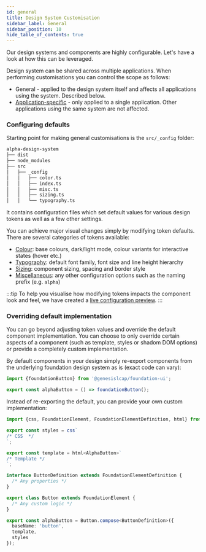 ```yaml
---
id: general
title: Design System Customisation
sidebar_label: General
sidebar_position: 10
hide_table_of_contents: true
---
```


Our design systems and components are highly configurable. Let's have a look at how this can be leveraged.

Design system can be shared across multiple applications. When performing customisations you can control the scope as follows:

* General - applied to the design system itself and affects all applications using the system. Described below.
* [Application-specific](/web-ui-reference/design-systems/customisation/app-specific/) - only applied to a single application. Other applications using the same system are not affected.

### Configuring defaults

Starting point for making general customisations is the `src/_config` folder:

```bash
alpha-design-system
├── dist
├── node_modules
├── src
│   ├── _config
│   │   ├── color.ts
│   │   ├── index.ts
│   │   ├── misc.ts
│   │   ├── sizing.ts
│   │   └── typography.ts
```

It contains configuration files which set default values for various design tokens as well as a few other settings.

You can achieve major visual changes simply by modifying token defaults. There are several categories of tokens available:

* [Colour](/web-ui-reference/design-systems/tokens/colour/): base colours, dark/light mode, colour variants for interactive states (hover etc.)
* [Typography](/web-ui-reference/design-systems/tokens/typography/): default font family, font size and line height hierarchy
* [Sizing](/web-ui-reference/design-systems/tokens/sizing/): component sizing, spacing and border style
* [Miscellaneous](/web-ui-reference/design-systems/tokens/misc/): any other configuration options such as the naming prefix (e.g. `alpha`)

:::tip
To help you visualise how modifying tokens impacts the component look and feel, we have created a [live configuration preview](/web-ui-reference/design-systems/customisation/live-preview/).
:::

### Overriding default implementation

You can go beyond adjusting token values and override the default component implementation. You can choose to only override certain aspects of a component (such as template, styles or shadom DOM options) or provide a completely custom implementation.

By default components in your design simply re-export components from the underlying foundation design system as is (exact code can vary):

```ts
import {foundationButton} from '@genesislcap/foundation-ui';

export const alphaButton = () => foundationButton();
```

Instead of re-exporting the default, you can provide your own custom implementation:

```ts
import {css, FoundationElement, FoundationElementDefinition, html} from '@genesislcap/foundation-ui';

export const styles = css`
/* CSS  */
`;

export const template = html<AlphaButton>`
/* Template */
`;

interface ButtonDefinition extends FoundationElementDefinition {
  /* Any properties */
}

export class Button extends FoundationElement {
  /* Any custom logic */
}

export const alphaButton = Button.compose<ButtonDefinition>({
  baseName: 'button',
  template,
  styles
});
```
